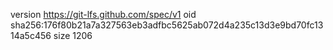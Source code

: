 version https://git-lfs.github.com/spec/v1
oid sha256:176f80b21a7a327563eb3adfbc5625ab072d4a235c13d3e9bd70fc1314a5c456
size 1206
